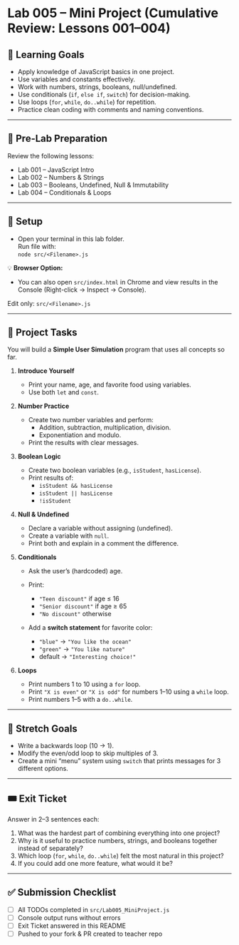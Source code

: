 # Lab 005 – Mini Project (Cumulative Review: Lessons 001–004)

## 🎯 Learning Goals
- Apply knowledge of JavaScript basics in one project.
- Use variables and constants effectively.
- Work with numbers, strings, booleans, null/undefined.
- Use conditionals (`if`, `else if`, `switch`) for decision-making.
- Use loops (`for`, `while`, `do..while`) for repetition.
- Practice clean coding with comments and naming conventions.

---

## 📖 Pre-Lab Preparation
Review the following lessons:
- Lab 001 – JavaScript Intro
- Lab 002 – Numbers & Strings
- Lab 003 – Booleans, Undefined, Null & Immutability
- Lab 004 – Conditionals & Loops

---

## 🧰 Setup  
- Open your terminal in this lab folder.  
Run file with:  
`node src/<Filename>.js`  

💡 **Browser Option:**  
- You can also open `src/index.html` in Chrome and view results in the Console (Right-click → Inspect → Console).  

Edit only: `src/<Filename>.js`


---

## 📝 Project Tasks
You will build a **Simple User Simulation** program that uses all concepts so far.

1. **Introduce Yourself**
   - Print your name, age, and favorite food using variables.
   - Use both `let` and `const`.

2. **Number Practice**
   - Create two number variables and perform:
     - Addition, subtraction, multiplication, division.
     - Exponentiation and modulo.
   - Print the results with clear messages.

3. **Boolean Logic**
   - Create two boolean variables (e.g., `isStudent`, `hasLicense`).
   - Print results of:
     - `isStudent && hasLicense`
     - `isStudent || hasLicense`
     - `!isStudent`

4. **Null & Undefined**
   - Declare a variable without assigning (undefined).
   - Create a variable with `null`.
   - Print both and explain in a comment the difference.

5. **Conditionals**
   - Ask the user’s (hardcoded) age.
   - Print:
     - `"Teen discount"` if age ≤ 16
     - `"Senior discount"` if age ≥ 65
     - `"No discount"` otherwise

   - Add a **switch statement** for favorite color:
     - `"blue"` → `"You like the ocean"`
     - `"green"` → `"You like nature"`
     - default → `"Interesting choice!"`

6. **Loops**
   - Print numbers 1 to 10 using a `for` loop.
   - Print `"X is even"` or `"X is odd"` for numbers 1–10 using a `while` loop.
   - Print numbers 1–5 with a `do..while`.

---

## 🚀 Stretch Goals
- Write a backwards loop (10 → 1).
- Modify the even/odd loop to skip multiples of 3.
- Create a mini “menu” system using `switch` that prints messages for 3 different options.

---

## 🎟 Exit Ticket
Answer in 2–3 sentences each:
1. What was the hardest part of combining everything into one project?
2. Why is it useful to practice numbers, strings, and booleans together instead of separately?
3. Which loop (`for`, `while`, `do..while`) felt the most natural in this project?
4. If you could add one more feature, what would it be?

---

## ✅ Submission Checklist
- [ ] All TODOs completed in `src/Lab005_MiniProject.js`
- [ ] Console output runs without errors
- [ ] Exit Ticket answered in this README
- [ ] Pushed to your fork & PR created to teacher repo

